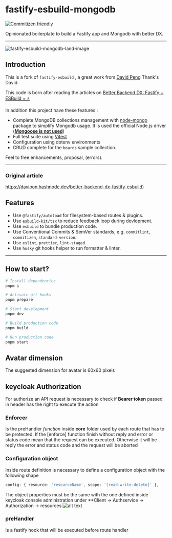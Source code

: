 # fastify-esbuild-mongodb

[![Commitizen friendly](https://img.shields.io/badge/commitizen-friendly-brightgreen.svg)](http://commitizen.github.io/cz-cli/)

Opinionated boilerplate to build a Fastify app and Mongodb with better DX.

---

<img align="center" src="https://i.ibb.co/ZTVLZSn/fastify-esbuild-mongodb-land-image.png" alt="fastify-esbuild-mongodb-land-image" border="0">

## Introduction

This is a fork of `fastify-esbuild` , a great work from [David Peng](https://github.com/davipon) Thank's David.

This code is born after reading the articles on [Better Backend DX: Fastify + ESBuild = ⚡️](https://davipon.hashnode.dev/better-backend-dx-fastify-esbuild)

In addition this project have these features :

- Complete MongoDB collections management with [node-mongo](https://ship.paralect.com/docs/packages/node-mongo) package to simplify Mongodb usage.
  It is used the official Node.js driver (**<u>Mongoose is not used</u>**)
- Full test suite using [Vitest](https://vitest.dev/)
- Configuration using dotenv environments
- CRUD complete for the `boards` sample collection.

Feel to free enhancements, proposal, (errors).

---

### Original article

<https://davipon.hashnode.dev/better-backend-dx-fastify-esbuild>)

## Features

- Use `@fastify/autoload` for filesystem-based routes & plugins.
- Use [`esbuild-kit/tsx`](https://github.com/esbuild-kit/tsx) to reduce feedback loop during devlopment.
- Use `esbuild` to bundle production code.
- Use Conventional Commits & SemVer standards, e.g. `commitlint`, `commitizen`, `standard-version`.
- Use `eslint`, `prettier`, `lint-staged`.
- Use `husky` git hooks helper to run formatter & linter.

---

## How to start?

```zsh
# Install dependencies
pnpm i

# Activate git hooks
pnpm prepare

# Start development
pnpm dev

# Build production code
pnpm build

# Run production code
pnpm start
```

## Avatar dimension

The suggested dimension for avatar is 60x60 pixels

## keycloak Authorization

For authorize an API request is necessary to check if **Bearer token** passed in header has the right to
execute the action

### Enforcer

Is the preHandler *function* inside **core** folder used by each route that has to be protected. If the [enforce] function finish
without reply and error or status code mean that the request can be executed. Otherwise it will be reply the error and status code and
the request will be aborted

### Configuration object

Inside route definition is necessary to define a configuration object with the following shape

```ts
config: { resource: 'resourceName', scope: '[read-write-delete]' },
```

The object properties must be the same with the one defined inside keycloak console administration under **Client -> Authservice -> Authorization -> resources
![alt text](./public/static/img/AuthorizationResources.png)

### preHandler

Is a fastify hook that will be executed before route handler
